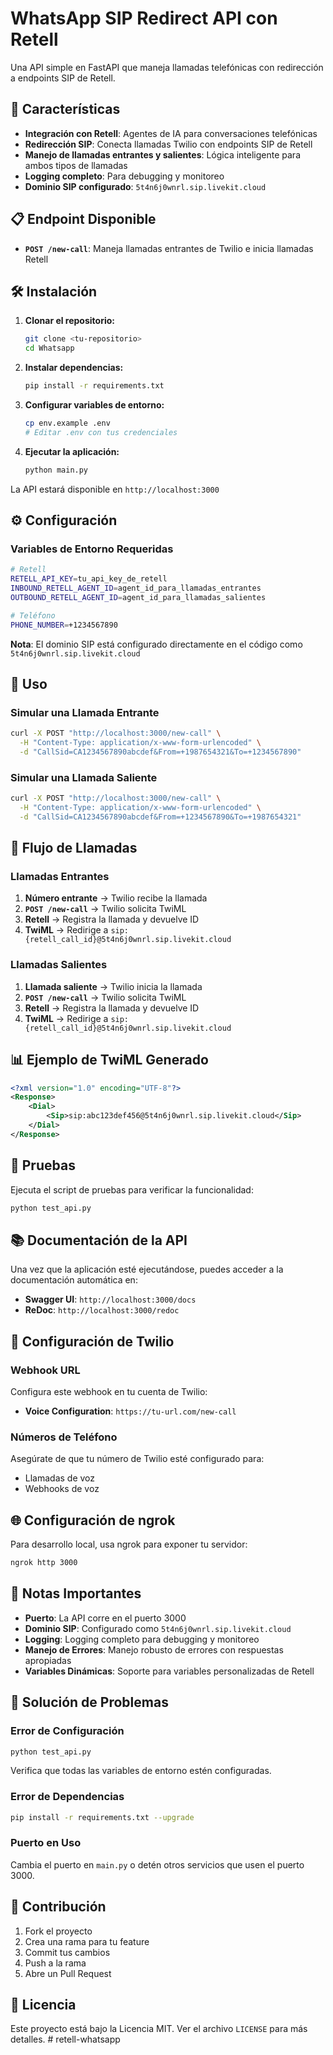 # WhatsApp SIP Redirect API con Retell

Una API simple en FastAPI que maneja llamadas telefónicas con redirección a endpoints SIP de Retell.

## 🚀 Características

- **Integración con Retell**: Agentes de IA para conversaciones telefónicas
- **Redirección SIP**: Conecta llamadas Twilio con endpoints SIP de Retell
- **Manejo de llamadas entrantes y salientes**: Lógica inteligente para ambos tipos de llamadas
- **Logging completo**: Para debugging y monitoreo
- **Dominio SIP configurado**: `5t4n6j0wnrl.sip.livekit.cloud`

## 📋 Endpoint Disponible

- **`POST /new-call`**: Maneja llamadas entrantes de Twilio e inicia llamadas Retell

## 🛠️ Instalación

1. **Clonar el repositorio:**
   ```bash
   git clone <tu-repositorio>
   cd Whatsapp
   ```

2. **Instalar dependencias:**
   ```bash
   pip install -r requirements.txt
   ```

3. **Configurar variables de entorno:**
   ```bash
   cp env.example .env
   # Editar .env con tus credenciales
   ```

4. **Ejecutar la aplicación:**
   ```bash
   python main.py
   ```

La API estará disponible en `http://localhost:3000`

## ⚙️ Configuración

### Variables de Entorno Requeridas

```bash
# Retell
RETELL_API_KEY=tu_api_key_de_retell
INBOUND_RETELL_AGENT_ID=agent_id_para_llamadas_entrantes
OUTBOUND_RETELL_AGENT_ID=agent_id_para_llamadas_salientes

# Teléfono
PHONE_NUMBER=+1234567890
```

**Nota**: El dominio SIP está configurado directamente en el código como `5t4n6j0wnrl.sip.livekit.cloud`

## 📱 Uso

### Simular una Llamada Entrante

```bash
curl -X POST "http://localhost:3000/new-call" \
  -H "Content-Type: application/x-www-form-urlencoded" \
  -d "CallSid=CA1234567890abcdef&From=+1987654321&To=+1234567890"
```

### Simular una Llamada Saliente

```bash
curl -X POST "http://localhost:3000/new-call" \
  -H "Content-Type: application/x-www-form-urlencoded" \
  -d "CallSid=CA1234567890abcdef&From=+1234567890&To=+1987654321"
```

## 🔄 Flujo de Llamadas

### Llamadas Entrantes
1. **Número entrante** → Twilio recibe la llamada
2. **`POST /new-call`** → Twilio solicita TwiML
3. **Retell** → Registra la llamada y devuelve ID
4. **TwiML** → Redirige a `sip:{retell_call_id}@5t4n6j0wnrl.sip.livekit.cloud`

### Llamadas Salientes
1. **Llamada saliente** → Twilio inicia la llamada
2. **`POST /new-call`** → Twilio solicita TwiML
3. **Retell** → Registra la llamada y devuelve ID
4. **TwiML** → Redirige a `sip:{retell_call_id}@5t4n6j0wnrl.sip.livekit.cloud`

## 📊 Ejemplo de TwiML Generado

```xml
<?xml version="1.0" encoding="UTF-8"?>
<Response>
    <Dial>
        <Sip>sip:abc123def456@5t4n6j0wnrl.sip.livekit.cloud</Sip>
    </Dial>
</Response>
```

## 🧪 Pruebas

Ejecuta el script de pruebas para verificar la funcionalidad:

```bash
python test_api.py
```

## 📚 Documentación de la API

Una vez que la aplicación esté ejecutándose, puedes acceder a la documentación automática en:
- **Swagger UI**: `http://localhost:3000/docs`
- **ReDoc**: `http://localhost:3000/redoc`

## 🔧 Configuración de Twilio

### Webhook URL
Configura este webhook en tu cuenta de Twilio:

- **Voice Configuration**: `https://tu-url.com/new-call`

### Números de Teléfono
Asegúrate de que tu número de Twilio esté configurado para:
- Llamadas de voz
- Webhooks de voz

## 🌐 Configuración de ngrok

Para desarrollo local, usa ngrok para exponer tu servidor:

```bash
ngrok http 3000
```

## 📝 Notas Importantes

- **Puerto**: La API corre en el puerto 3000
- **Dominio SIP**: Configurado como `5t4n6j0wnrl.sip.livekit.cloud`
- **Logging**: Logging completo para debugging y monitoreo
- **Manejo de Errores**: Manejo robusto de errores con respuestas apropiadas
- **Variables Dinámicas**: Soporte para variables personalizadas de Retell

## 🚨 Solución de Problemas

### Error de Configuración
```bash
python test_api.py
```
Verifica que todas las variables de entorno estén configuradas.

### Error de Dependencias
```bash
pip install -r requirements.txt --upgrade
```

### Puerto en Uso
Cambia el puerto en `main.py` o detén otros servicios que usen el puerto 3000.

## 🤝 Contribución

1. Fork el proyecto
2. Crea una rama para tu feature
3. Commit tus cambios
4. Push a la rama
5. Abre un Pull Request

## 📄 Licencia

Este proyecto está bajo la Licencia MIT. Ver el archivo `LICENSE` para más detalles. # retell-whatsapp

